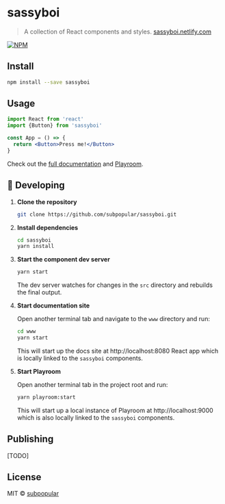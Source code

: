 # sassyboi

> A collection of React components and styles. [sassyboi.netlify.com](https://sassyboi.netlify.com)

[![NPM](https://img.shields.io/npm/v/sassyboi.svg)](https://www.npmjs.com/package/sassyboi)

## Install

```bash
npm install --save sassyboi
```

## Usage

```jsx
import React from 'react'
import {Button} from 'sassyboi'

const App = () => {
  return <Button>Press me!</Button>
}
```

Check out the [full documentation](https://sassyboi.netlify.com) and [Playroom](https://sassyboi-playroom.netlify.com).

## 🚀 Developing

1.  **Clone the repository**

    ```bash
    git clone https://github.com/subpopular/sassyboi.git
    ```

2.  **Install dependencies**

    ```bash
    cd sassyboi
    yarn install
    ```

3.  **Start the component dev server**

    ```bash
    yarn start
    ```

    The dev server watches for changes in the `src` directory and rebuilds the final output.

4.  **Start documentation site**

    Open another terminal tab and navigate to the `www` directory and run:

    ```bash
    cd www
    yarn start
    ```

    This will start up the docs site at http://localhost:8080 React app which is locally linked to the `sassyboi` components.

5.  **Start Playroom**

    Open another terminal tab in the project root and run:

    ```bash
    yarn playroom:start
    ```

    This will start up a local instance of Playroom at http://localhost:9000 which is also locally linked to the `sassyboi` components.

## Publishing

[TODO]

## License

MIT © [subpopular](https://github.com/subpopular)
